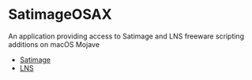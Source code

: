 # SatimageOSAX

An application providing access to Satimage and LNS freeware scripting additions on macOS Mojave

- [Satimage](Satimage/README.md)
- [LNS](LNS/README.md)
